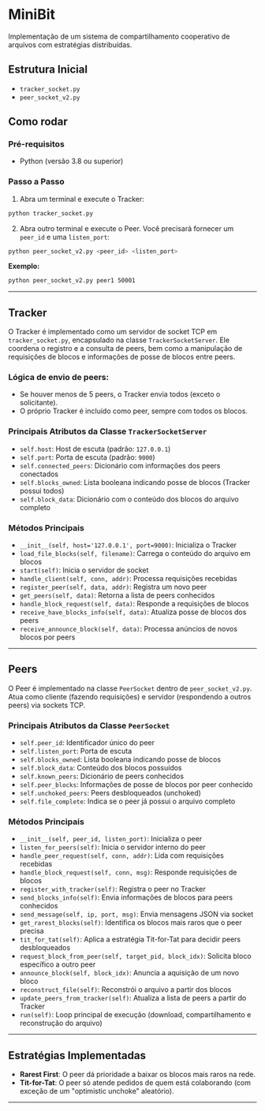
# MiniBit

Implementação de um sistema de compartilhamento cooperativo de arquivos com estratégias distribuídas.

## Estrutura Inicial

- `tracker_socket.py`
- `peer_socket_v2.py`

## Como rodar

### Pré-requisitos

- Python (versão 3.8 ou superior)

### Passo a Passo

1. Abra um terminal e execute o Tracker:

```bash
python tracker_socket.py
```

2. Abra outro terminal e execute o Peer. Você precisará fornecer um `peer_id` e uma `listen_port`:

```bash
python peer_socket_v2.py <peer_id> <listen_port>
```

**Exemplo:**

```bash
python peer_socket_v2.py peer1 50001
```

---

## Tracker

O Tracker é implementado como um servidor de socket TCP em `tracker_socket.py`, encapsulado na classe `TrackerSocketServer`. Ele coordena o registro e a consulta de peers, bem como a manipulação de requisições de blocos e informações de posse de blocos entre peers.

### Lógica de envio de peers:

- Se houver menos de 5 peers, o Tracker envia todos (exceto o solicitante).
- O próprio Tracker é incluído como peer, sempre com todos os blocos.

### Principais Atributos da Classe `TrackerSocketServer`

- `self.host`: Host de escuta (padrão: `127.0.0.1`)
- `self.port`: Porta de escuta (padrão: `9000`)
- `self.connected_peers`: Dicionário com informações dos peers conectados
- `self.blocks_owned`: Lista booleana indicando posse de blocos (Tracker possui todos)
- `self.block_data`: Dicionário com o conteúdo dos blocos do arquivo completo

### Métodos Principais

- `__init__(self, host='127.0.0.1', port=9000)`: Inicializa o Tracker
- `load_file_blocks(self, filename)`: Carrega o conteúdo do arquivo em blocos
- `start(self)`: Inicia o servidor de socket
- `handle_client(self, conn, addr)`: Processa requisições recebidas
- `register_peer(self, data, addr)`: Registra um novo peer
- `get_peers(self, data)`: Retorna a lista de peers conhecidos
- `handle_block_request(self, data)`: Responde a requisições de blocos
- `receive_have_blocks_info(self, data)`: Atualiza posse de blocos dos peers
- `receive_announce_block(self, data)`: Processa anúncios de novos blocos por peers

---

## Peers

O Peer é implementado na classe `PeerSocket` dentro de `peer_socket_v2.py`. Atua como cliente (fazendo requisições) e servidor (respondendo a outros peers) via sockets TCP.

### Principais Atributos da Classe `PeerSocket`

- `self.peer_id`: Identificador único do peer
- `self.listen_port`: Porta de escuta
- `self.blocks_owned`: Lista booleana indicando posse de blocos
- `self.block_data`: Conteúdo dos blocos possuídos
- `self.known_peers`: Dicionário de peers conhecidos
- `self.peer_blocks`: Informações de posse de blocos por peer conhecido
- `self.unchoked_peers`: Peers desbloqueados (unchoked)
- `self.file_complete`: Indica se o peer já possui o arquivo completo

### Métodos Principais

- `__init__(self, peer_id, listen_port)`: Inicializa o peer
- `listen_for_peers(self)`: Inicia o servidor interno do peer
- `handle_peer_request(self, conn, addr)`: Lida com requisições recebidas
- `handle_block_request(self, conn, msg)`: Responde requisições de blocos
- `register_with_tracker(self)`: Registra o peer no Tracker
- `send_blocks_info(self)`: Envia informações de blocos para peers conhecidos
- `send_message(self, ip, port, msg)`: Envia mensagens JSON via socket
- `get_rarest_blocks(self)`: Identifica os blocos mais raros que o peer precisa
- `tit_for_tat(self)`: Aplica a estratégia Tit-for-Tat para decidir peers desbloqueados
- `request_block_from_peer(self, target_pid, block_idx)`: Solicita bloco específico a outro peer
- `announce_block(self, block_idx)`: Anuncia a aquisição de um novo bloco
- `reconstruct_file(self)`: Reconstrói o arquivo a partir dos blocos
- `update_peers_from_tracker(self)`: Atualiza a lista de peers a partir do Tracker
- `run(self)`: Loop principal de execução (download, compartilhamento e reconstrução do arquivo)

---

## Estratégias Implementadas

- **Rarest First**: O peer dá prioridade a baixar os blocos mais raros na rede.
- **Tit-for-Tat**: O peer só atende pedidos de quem está colaborando (com exceção de um "optimistic unchoke" aleatório).

---
